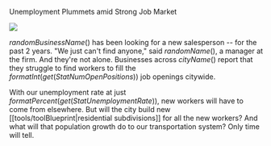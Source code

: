 Unemployment Plummets amid Strong Job Market

![](newspaper/images/downtown07.png)

$randomBusinessName()$ has been looking for a new salesperson -- for the past 2 years. "We just can't find anyone," said $randomName()$, a manager at the firm. And they're not alone. Businesses across $cityName()$ report that they struggle to find workers to fill the $formatInt(get(StatNumOpenPositions))$ job openings citywide.

With our unemployment rate at just $formatPercent(get(StatUnemploymentRate))$, new workers will have to come from elsewhere. But will the city build new [[tools/toolBlueprint|residential subdivisions]] for all the new workers? And what will that population growth do to our transportation system? Only time will tell.

